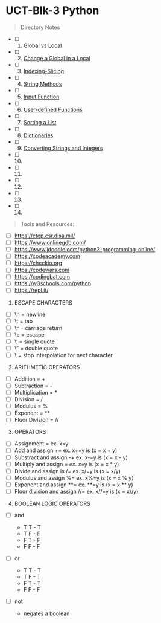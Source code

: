 # UCT-Blk-3 Python

>Directory Notes

- [ ] 1. [Global vs Local](https://github.com/jarosales1029/UCT-Blk-3/blob/master/1.%20Global%20vs%20Local)
- [ ] 2. [Change a Global in a Local](https://github.com/jarosales1029/UCT-Blk-3/blob/master/2.%20Change%20a%20Global%20in%20a%20Local)
- [ ] 3. [Indexing-Slicing](https://github.com/jarosales1029/UCT-Blk-3/blob/master/3.%20Indexing-Slicing)
- [ ] 4. [String Methods](https://github.com/jarosales1029/UCT-Blk-3/blob/master/4.%20String%20Methods)
- [ ] 5. [Input Function](https://github.com/jarosales1029/UCT-Blk-3/blob/master/5.%20Input%20Function)
- [ ] 6. [User-defined Functions](https://github.com/jarosales1029/UCT-Blk-3/blob/master/6.%20User-defined%20Functions)
- [ ] 7. [Sorting a List](https://github.com/jarosales1029/UCT-Blk-3/blob/master/7.%20Sorting%20a%20List)
- [ ] 8. [Dictionaries](https://github.com/jarosales1029/UCT-Blk-3/blob/master/8.%20Dictionaries)
- [ ] 9. [Converting Strings and Integers](https://github.com/jarosales1029/UCT-Blk-3/blob/master/9.%20Converting%20Strings%20and%20Integers)
- [ ] 10.
- [ ] 11.
- [ ] 12.
- [ ] 13.
- [ ] 14.

>Tools and Resources: 

- [ ] https://ctep.csr.disa.mil/
- [ ] https://www.onlinegdb.com/
- [ ] https://www.jdoodle.com/python3-programming-online/
- [ ] https://codeacademy.com
- [ ] https://checkio.org
- [ ] https://codewars.com
- [ ] https://codingbat.com
- [ ] https://w3schools.com/python
- [ ] https://repl.it/

1. ESCAPE CHARACTERS

- [ ] \n = newline
- [ ] \t = tab
- [ ] \r = carriage return
- [ ] \e = escape
- [ ] \’ = single quote
- [ ] \” = double quote
- [ ] \ = stop interpolation for next character

2. ARITHMETIC OPERATORS

- [ ] Addition = +
- [ ] Subtraction = -
- [ ] Multiplication = *
- [ ] Division = /
- [ ] Modulus = %
- [ ] Exponent = **
- [ ] Floor Division = //

3. OPERATORS

- [ ] Assignment = ex. x=y
- [ ] Add and assign += ex. x+=y is (x = x + y)
- [ ] Substract and assign -+ ex. x-=y is (x = x - y)
- [ ] Multiply and assign *= ex. x*=y is (x = x * y)
- [ ] Divide and assign is /= ex. x/=y is (x = x/y)
- [ ] Modulus and assign %= ex. x%=y is (x = x % y)
- [ ] Exponent and assign **= ex. **=y is (x = x ** y)
- [ ] Floor division and assign //= ex. x//=y is (x = x//y)

4. BOOLEAN LOGIC OPERATORS

- [ ] and 
  - T T - T
  - T F - F
  - F T - F
  - F F - F

- [ ] or
  - T T - T
  - T F - T
  - F T - T
  - F F - F

- [ ] not
  - negates a boolean

